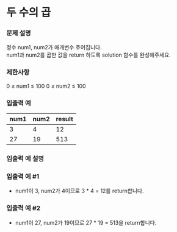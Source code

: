 # 두 수의 곱

### 문제 설명
정수 num1, num2가 매개변수 주어집니다. <br>
num1과 num2를 곱한 값을 return 하도록 solution 함수를 완성해주세요.

### 제한사항
0 ≤ num1 ≤ 100
0 ≤ num2 ≤ 100

### 입출력 예

|num1|	num2	|result|
|---|---|---|
|3	|4	|12|
|27|	19|	513|

### 입출력 예 설명
### 입출력 예 #1

- num1이 3, num2가 4이므로 3 * 4 = 12를 return합니다.
### 입출력 예 #2

- num1이 27, num2가 19이므로 27 * 19 = 513을 return합니다.
